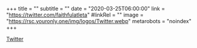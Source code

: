 +++
title = ""
subtitle = ""
date = "2020-03-25T06:00:00"
link = "https://twitter.com/faithfulatleta"
#linkRel = ""
image = "https://rsc.youronly.one/img/logos/Twitter.webp"
metarobots = "noindex"
+++

<a href="https://twitter.com/faithfulatleta" rel="me noopener external nofollow" referrerpolicy="strict-origin-when-cross-origin">Twitter</a>
